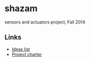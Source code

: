 shazam
======

sensors and actuators project, Fall 2014

Links
-----
* [Ideas list](https://docs.google.com/document/d/1O3mwtClYjJjfiQGWPuFeRIAxpCGohzK8eNhSTqB_iDs/edit)
* [Project charter](https://docs.google.com/document/d/1TM3XV4FRgUr7pgJ4xMtLtbaBanqBlkbAV2HGrdI_T9U/edit)